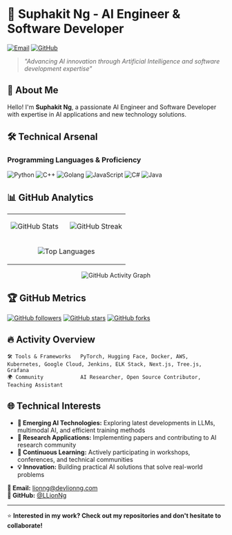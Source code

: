 # 🤖 Suphakit Ng - AI Engineer & Software Developer

[![Email](https://img.shields.io/badge/Email-lionng@devlionng.com-red)](mailto:lionng@devlionng.com)
[![GitHub](https://img.shields.io/badge/GitHub-LLionNg-blue)](https://github.com/LLionNg)

> *"Advancing AI innovation through Artificial Intelligence and software development expertise"*

## 🚀 About Me

Hello! I'm **Suphakit Ng**, a passionate AI Engineer and Software Developer with expertise in AI applications and new technology solutions.


## 🛠️ Technical Arsenal

### Programming Languages & Proficiency
![Python](https://img.shields.io/badge/Python-Expert-3776AB?style=for-the-badge&logo=python&logoColor=white)
![C++](https://img.shields.io/badge/C++-Advanced-00599C?style=for-the-badge&logo=c%2B%2B&logoColor=white)
![Golang](https://img.shields.io/badge/Go-Advanced-00ADD8?style=for-the-badge&logo=go&logoColor=white)
![JavaScript](https://img.shields.io/badge/JavaScript-Proficient-F7DF1E?style=for-the-badge&logo=javascript&logoColor=black)
![C#](https://img.shields.io/badge/C%23-Proficient-239120?style=for-the-badge&logo=c-sharp&logoColor=white)
![Java](https://img.shields.io/badge/Java-Proficient-ED8B00?style=for-the-badge&logo=java&logoColor=white)

## 📊 GitHub Analytics
<div align="center">
<table>
<tr>
<td width="50%">
  
![GitHub Stats](https://github-readme-stats.vercel.app/api?username=LLionNg&show_icons=true&theme=dark&hide_border=true&count_private=true&bg_color=0d1117&text_color=ffffff&icon_color=58a6ff&title_color=58a6ff)

</td>
<td width="50%">

![GitHub Streak](https://github-readme-streak-stats.herokuapp.com/?user=LLionNg&theme=dark&hide_border=true&background=0d1117&stroke=58a6ff&ring=58a6ff&fire=58a6ff&currStreakLabel=ffffff&sideLabels=ffffff&currStreakNum=58a6ff&sideNums=58a6ff)

</td>
</tr>
<tr>
<td colspan="2" align="center">

![Top Languages](https://github-readme-stats.vercel.app/api/top-langs/?username=LLionNg&layout=compact&theme=dark&hide_border=true&bg_color=0d1117&text_color=ffffff&title_color=58a6ff&langs_count=8)

</td>
</tr>
</table>

![GitHub Activity Graph](https://github-readme-activity-graph.vercel.app/graph?username=LLionNg&theme=github-compact&hide_border=true&bg_color=0d1117&color=58a6ff&line=58a6ff&point=ffffff&area=true&area_color=58a6ff)

</div>

## 🏆 GitHub Metrics

[![GitHub followers](https://img.shields.io/github/followers/LLionNg?label=Followers&style=for-the-badge&color=blue)](https://github.com/LLionNg)
[![GitHub stars](https://img.shields.io/github/stars/LLionNg?label=Total%20Stars&style=for-the-badge&color=yellow)](https://github.com/LLionNg)
[![GitHub forks](https://img.shields.io/github/forks/LLionNg/LLionNg?label=Profile%20Visits&style=for-the-badge&color=green)](https://github.com/LLionNg)

## 🔥 Activity Overview

```text
🛠️ Tools & Frameworks   PyTorch, Hugging Face, Docker, AWS, Kubernetes, Google Cloud, Jenkins, ELK Stack, Next.js, Tree.js, Grafana
🌍 Community            AI Researcher, Open Source Contributor, Teaching Assistant
```

## 🌐 Technical Interests

- **🚀 Emerging AI Technologies:** Exploring latest developments in LLMs, multimodal AI, and efficient training methods
- **🔬 Research Applications:** Implementing papers and contributing to AI research community
- **🌱 Continuous Learning:** Actively participating in workshops, conferences, and technical communities
- **💡 Innovation:** Building practical AI solutions that solve real-world problems


**📧 Email:** [lionng@devlionng.com](mailto:lionng@devlionng.com)  
**💼 GitHub:** [@LLionNg](https://github.com/LLionNg)

---

⭐ **Interested in my work? Check out my repositories and don't hesitate to collaborate!**
